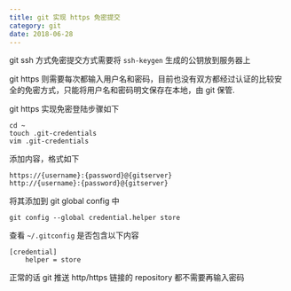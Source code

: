 ```yaml
---
title: git 实现 https 免密提交
category: git
date: 2018-06-28
---
```


git ssh 方式免密提交方式需要将 `ssh-keygen` 生成的公钥放到服务器上

git https 则需要每次都输入用户名和密码，目前也没有双方都经过认证的比较安全的免密方式，只能将用户名和密码明文保存在本地，由 git 保管.

git https 实现免密登陆步骤如下

```shell
cd ~
touch .git-credentials
vim .git-credentials
```

添加内容，格式如下

```plain
https://{username}:{password}@{gitserver}
http://{username}:{password}@{gitserver}
```

将其添加到 git global config 中

```shell
git config --global credential.helper store
```

查看 `~/.gitconfig` 是否包含以下内容

```plain
[credential]
    helper = store
```

正常的话 git 推送 http/https 链接的 repository 都不需要再输入密码